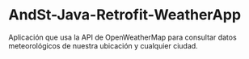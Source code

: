 # AndSt-Java-Retrofit-WeatherApp
Aplicación que usa la API de OpenWeatherMap para consultar datos meteorológicos de nuestra ubicación y cualquier ciudad.
